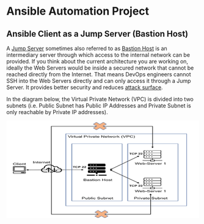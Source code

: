 #   Ansible Automation Project

##  Ansible Client as a Jump Server (Bastion Host)

A [Jump Server](https://en.wikipedia.org/wiki/Jump_server) sometimes also referred to as [Bastion Host](https://en.wikipedia.org/wiki/Bastion_host) is an intermediary server through which access to the internal network can be provided. If you think about the current architecture you are working on, ideally the Web Servers would be inside a secured network that cannot be reached directly from the Internet. That means DevOps engineers cannot SSH into the Web Servers directly and can only access it through a Jump Server. It provides better security and reduces [attack surface](https://en.wikipedia.org/wiki/Attack_surface).

In the diagram below, the Virtual Private Network (VPC) is divided into two subnets (i.e. Public Subnet has Public IP Addresses and Private Subnet is only reachable by Private IP addresses).


![alt text](<images_11/Screenshot 2024-05-23 024236.png>)
